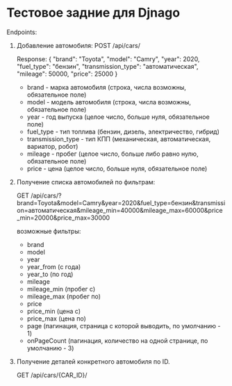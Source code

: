 # Тестовое задние для Djnago

Endpoints:
1. Добавление автомобиля:
     POST /api/cars/ 

   Response:
    { "brand": "Toyota", "model": "Camry", "year": 2020, "fuel_type": "бензин", "transmission_type": "автоматическая", "mileage": 50000, "price": 25000 }
   
      * brand - марка автомобиля (строка, числа возможны, обязательное поле)
      * model - модель автомобиля (строка, числа возможны, обязательное поле)
      * year - год выпуска (целое число, больше нуля, обязательное поле)
      * fuel_type - тип топлива (бензин, дизель, электричество, гибрид)
      * transmission_type - тип КПП (механическая, автоматическая, вариатор, робот)
      * mileage - пробег (целое число, больше либо равно нулю, обязательное поле)
      * price - цена (целое число, больше нуля, обязательное поле)

3. Получение списка автомобилей по фильтрам:

   GET /api/cars/?brand=Toyota&model=Camry&year=2020&fuel_type=бензин&transmission=автоматическая&mileage_min=40000&mileage_max=60000&price_min=20000&price_max=30000
  
  
    возможные фильтры:
      * brand
      * model
      * year
      * year_from (с года)
      * year_to (по год)
      * mileage
      * mileage_min (пробег с)
      * mileage_max (пробег по)
      * price
      * price_min (цена с)
      * price_max (цена по)
      * page (пагинация, страница с которой выводить, по умолчанию - 1)
      * onPageCount (пагинация, количество на одной странице, по умолчанию - 3)
    


4. Получение деталей конкретного автомобиля по ID.
   
    GET /api/cars/{CAR_ID}/
   

   
